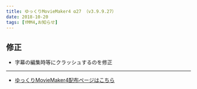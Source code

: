 ```yaml
---
title: ゆっくりMovieMaker4 α27 （v3.9.9.27）
date: 2018-10-20
tags: [YMM4,お知らせ]
---
```

## 修正
- 字幕の編集時等にクラッシュするのを修正

---

- [ゆっくりMovieMaker4配布ページはこちら](../index.md)